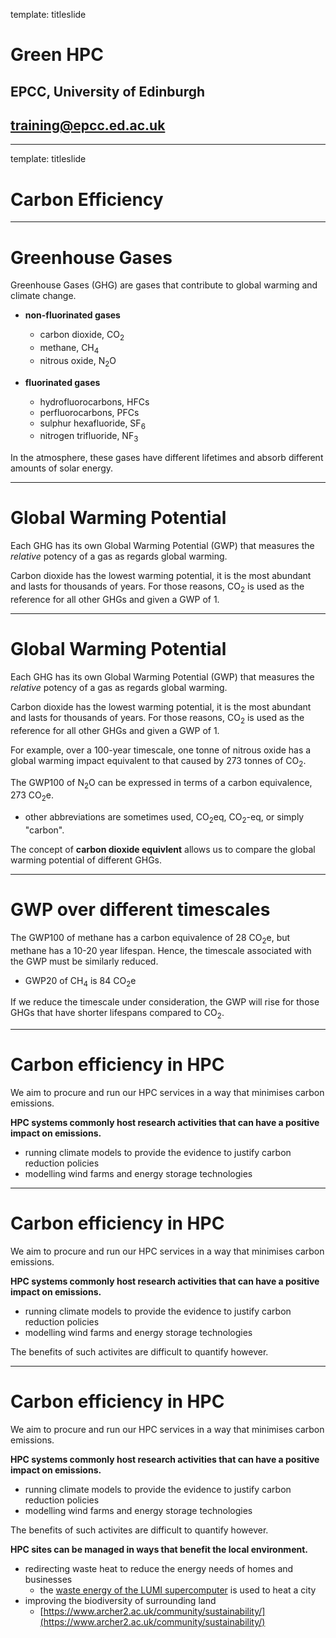 template: titleslide

# Green HPC
## EPCC, University of Edinburgh
## training@epcc.ed.ac.uk

---

template: titleslide
# Carbon Efficiency

---
# Greenhouse Gases

Greenhouse Gases (GHG) are gases that contribute to global warming and climate change.

- **non-fluorinated gases**
  - carbon dioxide, CO<sub>2</sub>
  - methane, CH<sub>4</sub>
  - nitrous oxide, N<sub>2</sub>O

- **fluorinated gases**
  - hydrofluorocarbons, HFCs
  - perfluorocarbons, PFCs
  - sulphur hexafluoride, SF<sub>6</sub>
  - nitrogen trifluoride, NF<sub>3</sub>

In the atmosphere, these gases have different lifetimes and absorb different amounts of solar energy.


---
# Global Warming Potential

Each GHG has its own Global Warming Potential (GWP) that measures the *relative* potency of a gas as regards global warming.

Carbon dioxide has the lowest warming potential, it is the most abundant and lasts for thousands of years.
For those reasons, CO<sub>2</sub> is used as the reference for all other GHGs and given a GWP of 1.


---
# Global Warming Potential

Each GHG has its own Global Warming Potential (GWP) that measures the *relative* potency of a gas as regards global warming.

Carbon dioxide has the lowest warming potential, it is the most abundant and lasts for thousands of years.
For those reasons, CO<sub>2</sub> is used as the reference for all other GHGs and given a GWP of 1.

For example, over a 100-year timescale, one tonne of nitrous oxide has a global warming impact equivalent to that
caused by 273 tonnes of CO<sub>2</sub>.

The GWP100 of N<sub>2</sub>O can be expressed in terms of a carbon equivalence, 273 CO<sub>2</sub>e.
  - other abbreviations are sometimes used, CO<sub>2</sub>eq, CO<sub>2</sub>-eq, or simply "carbon".

The concept of **carbon dioxide equivlent** allows us to compare the global warming potential of different GHGs.


---
# GWP over different timescales

The GWP100 of methane has a carbon equivalence of 28 CO<sub>2</sub>e, but methane has a 10-20 year lifespan.
Hence, the timescale associated with the GWP must be similarly reduced.
  - GWP20 of CH<sub>4</sub> is 84 CO<sub>2</sub>e

If we reduce the timescale under consideration, the GWP will rise for those GHGs that have shorter lifespans
compared to CO<sub>2</sub>.


---
# Carbon efficiency in HPC

We aim to procure and run our HPC services in a way that minimises carbon emissions.

**HPC systems commonly host research activities that can have a positive impact on emissions.**
  - running climate models to provide the evidence to justify carbon reduction policies
  - modelling wind farms and energy storage technologies
   

---
# Carbon efficiency in HPC

We aim to procure and run our HPC services in a way that minimises carbon emissions.

**HPC systems commonly host research activities that can have a positive impact on emissions.**
  - running climate models to provide the evidence to justify carbon reduction policies
  - modelling wind farms and energy storage technologies
   
The benefits of such activites are difficult to quantify however.


---
# Carbon efficiency in HPC

We aim to procure and run our HPC services in a way that minimises carbon emissions.

**HPC systems commonly host research activities that can have a positive impact on emissions.**
  - running climate models to provide the evidence to justify carbon reduction policies
  - modelling wind farms and energy storage technologies
   
The benefits of such activites are difficult to quantify however.

**HPC sites can be managed in ways that benefit the local environment.**
  - redirecting waste heat to reduce the energy needs of homes and businesses
    - the [waste energy of the LUMI supercomputer](https://www.lumi-supercomputer.eu/the-waste-energy-of-lumi-supercomputer-produces-20-percent-of-the-district-heat-of-kajaani-csc-and-loiste-lampo-have-signed-an-agreement/) is used to heat a city
  - improving the biodiversity of surrounding land  
    - [https://www.archer2.ac.uk/community/sustainability/](https://www.archer2.ac.uk/community/sustainability/)
